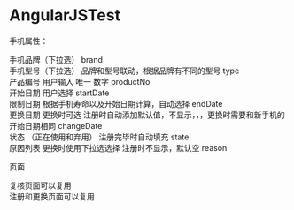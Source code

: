 # AngularJSTest

手机属性： <br />

手机品牌（下拉选） brand <br />
手机型号（下拉选）       品牌和型号联动，根据品牌有不同的型号 type <br />
产品编号 用户输入  唯一  数字 productNo <br />
开始日期  用户选择 startDate <br />
限制日期  根据手机寿命以及开始日期计算，自动选择 endDate <br />
更换日期   更换时可选   注册时自动添加默认值，不显示，，，更换时需要和新手机的开始日期相同 changeDate <br />
状态  （正在使用和弃用）  注册完毕时自动填充 state <br />
原因列表   更换时使用下拉选选择  注册时不显示，默认空 reason <br />


页面   <br />

复核页面可以复用 <br />
注册和更换页面可以复用   <br />
